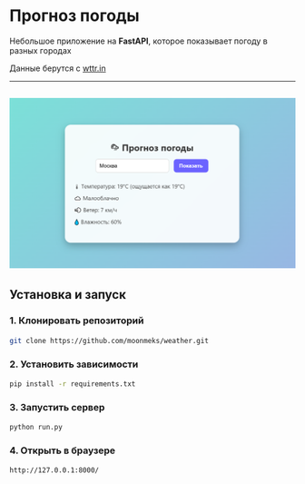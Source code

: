 # Прогноз погоды

Небольшое приложение на **FastAPI**, которое показывает погоду в разных городах

Данные берутся с [wttr.in](https://wttr.in)

---
![Image](https://github.com/moonmeks/weather/blob/main/image_weather.png)
---

## Установка и запуск

### 1. Клонировать репозиторий
```bash
git clone https://github.com/moonmeks/weather.git
```
### 2. Установить зависимости
```bash
pip install -r requirements.txt
```
### 3. Запустить сервер
```bash
python run.py
```
### 4. Открыть в браузере
```bash
http://127.0.0.1:8000/
```
